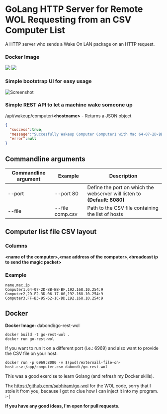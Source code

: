 # GoLang HTTP Server for Remote WOL Requesting from an CSV Computer List

A HTTP server who sends a Wake On LAN package on an HTTP request.

### Docker Image

[![](https://images.microbadger.com/badges/version/dabondi/go-rest-wol.svg)](https://hub.docker.com/repository/docker/dabondi/go-rest-wol "https://hub.docker.com/repository/docker/dabondi/go-rest-wol") [![](https://images.microbadger.com/badges/image/dabondi/go-rest-wol.svg)](https://hub.docker.com/repository/docker/dabondi/go-rest-wol "https://hub.docker.com/repository/docker/dabondi/go-rest-wol")

### Simple bootstrap UI for easy usage

![Screenshot](https://github.com/daBONDi/go-rest-wol/raw/master/screenshot.PNG)

### Simple REST API to let a machine wake someone up

/api/wakeup/computer/**&lt;hostname&gt;** -  Returns a JSON object

```json
{
  "success":true,
  "message":"Succesfully Wakeup Computer Computer1 with Mac 64-07-2D-BB-BB-BF on Broadcast IP 192.168.10.254:9",
  "error":null
}
```

## Commandline arguments

| Commandline argument | Example          | Description                                                                            |
| -------------------- | ---------------- | -------------------------------------------------------------------------------------- |
| --port               | --port 80        | Define the port on which the webserver will listen to **(Default: 8080)**              |
| --file               | --file comp.csv  | Path to the CSV file containing the list of hosts                                      |

## Computer list file CSV layout

### Columns
__&lt;name of the computer&gt;__,__&lt;mac address of the computer&gt;__,__&lt;broadcast ip to send the magic packet&gt;__


### Example
```csv
name,mac,ip
Computer1,64-07-2D-BB-BB-BF,192.168.10.254:9
Computer2,2D-F2-3D-06-17-00,192.168.10.254:9
Computer3,FF-B3-95-62-1C-DD,192.168.10.254:9
```

## Docker

**Docker Image:** dabondi/go-rest-wol

```
docker build -t go-rest-wol .
docker run go-rest-wol
```
If you want to run it on a different port (i.e.: 6969) and also want to provide the CSV file on your host:
```
docker run -p 6969:8080 -v $(pwd)/externall-file-on-host.csv:/app/computer.csv dabondi/go-rest-wol

```


This was a good exercise to learn Golang (and refresh my Docker skills).

Thx https://github.com/sabhiram/go-wol for the WOL code, sorry that I stole it from you, because I got no clue how I can inject it into my program. :-(

**If you have any good ideas, I'm open for pull requests.**
